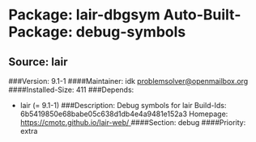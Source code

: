 Package: lair-dbgsym
Auto-Built-Package: debug-symbols 
============= 

Source: lair 
------------- 

###Version: 9.1-1
####Maintainer: idk problemsolver@openmailbox.org
####Installed-Size: 411
###Depends:
  * lair (= 9.1-1)
###Description:
 Debug symbols for lair
Build-Ids: 6b5419850e68babe05c638d1db4e4a9481e152a3
Homepage:[ https://cmotc.github.io/lair-web/ ](https://cmotc.github.io/lair-web/)
####Section: debug
####Priority: extra
